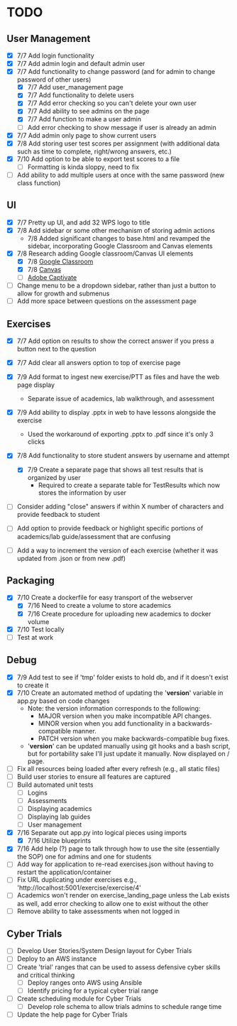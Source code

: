 # TODO
## User Management
- [x] 7/7 Add login functionality
- [x] 7/7 Add admin login and default admin user
- [x] 7/7 Add functionality to change password (and for admin to change password of other users)
  - [x] 7/7 Add user_management page
  - [x] 7/7 Add functionality to delete users
  - [x] 7/7 Add error checking so you can't delete your own user
  - [x] 7/7 Add ability to see admins on the page
  - [x] 7/7 Add function to make a user admin
  - [ ] Add error checking to show message if user is already an admin
- [x] 7/7 Add admin only page to show current users
- [x] 7/8 Add storing user test scores per assignment (with additional data such as time to complete, right/wrong answers, etc.)
- [x] 7/10 Add option to be able to export test scores to a file
  - [ ] Formatting is kinda sloppy, need to fix
- [ ] Add ability to add multiple users at once with the same password (new class function)

## UI
- [x] 7/7 Pretty up UI, and add 32 WPS logo to title
- [x] 7/8 Add sidebar or some other mechanism of storing admin actions
  - 7/8 Added significant changes to base.html and revamped the sidebar, incorporating Google Classroom and Canvas elements
- [x] 7/8 Research adding Google classroom/Canvas UI elements
  - [x] 7/8 [Google Classroom](https://www.youtube.com/watch?v=uODTp4yHXpI)
  - [x] 7/8 [Canvas](https://www.youtube.com/watch?v=PVfkFD45hL0)
  - [ ] [Adobe Captivate](https://www.adobe.com/products/captivate.html)
- [ ] Change menu to be a dropdown sidebar, rather than just a button to allow for growth and submenus
- [ ] Add more space between questions on the assessment page

## Exercises
- [x] 7/7 Add option on results to show the correct answer if you press a button next to the question 
- [x] 7/7 Add clear all answers option to top of exercise page
- [x] 7/9 Add format to ingest new exercise/PTT as files and have the web page display
  - Separate issue of academics, lab walkthrough, and assessment
- [x] 7/9 Add ability to display .pptx in web to have lessons alongside the exercise
  - Used the workaround of exporting .pptx to .pdf since it's only 3 clicks
- [x] 7/8 Add functionality to store student answers by username and attempt
  - [x] 7/9 Create a separate page that shows all test results that is organized by user
    - Required to create a separate table for TestResults which now stores the information by user
- [ ] Consider adding "close" answers if within X number of characters and provide feedback to student
- [ ] Add option to provide feedback or highlight specific portions of academics/lab guide/assessment that are confusing
- [ ] Add a way to increment the version of each exercise (whether it was updated from .json or from new .pdf)


## Packaging
- [x] 7/10 Create a dockerfile for easy transport of the webserver
  - [x] 7/16 Need to create a volume to store academics
  - [x] 7/16 Create procedure for uploading new academics to docker volume
- [x] 7/10 Test locally
- [ ] Test at work

## Debug
- [x] 7/9 Add test to see if 'tmp' folder exists to hold db, and if it doesn't exist to create it
- [x] 7/10 Create an automated method of updating the '__version__' variable in app.py based on code changes
  - Note: the version information corresponds to the following:
    - MAJOR version when you make incompatible API changes.
    - MINOR version when you add functionality in a backwards-compatible manner.
    - PATCH version when you make backwards-compatible bug fixes.
  - '__version__' can be updated manually using git hooks and a bash script, but for portability sake I'll just update it manually. Now displayed on / page.
- [ ] Fix all resources being loaded after every refresh (e.g., all static files)
- [ ] Build user stories to ensure all features are captured
- [ ] Build automated unit tests
  - [ ] Logins
  - [ ] Assessments
  - [ ] Displaying academics
  - [ ] Displaying lab guides
  - [ ] User management
- [x] 7/16 Separate out app.py into logical pieces using imports
  - [x] 7/16 Utilize blueprints
- [x] 7/16 Add help (?) page to talk through how to use the site (essentially the SOP) one for admins and one for students
- [ ] Add way for application to re-read exercises.json without having to restart the application/container
- [ ] Fix URL duplicating under exercises e.g., 'http://localhost:5001/exercise/exercise/4'
- [ ] Academics won't render on exercise_landing_page unless the Lab exists as well, add error checking to allow one to exist without the other
- [ ] Remove ability to take assessments when not logged in

## Cyber Trials
- [ ] Develop User Stories/System Design layout for Cyber Trials
- [ ] Deploy to an AWS instance
- [ ] Create 'trial' ranges that can be used to assess defensive cyber skills and critical thinking
  - [ ] Deploy ranges onto AWS using Ansible
  - [ ] Identify pricing for a typical cyber trial range
- [ ] Create scheduling module for Cyber Trials
  - [ ] Develop role schema to allow trials admins to schedule range time
- [ ] Update the help page for Cyber Trials
